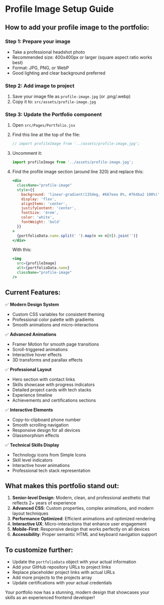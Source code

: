 # Profile Image Setup Guide

## How to add your profile image to the portfolio:

### Step 1: Prepare your image
- Take a professional headshot photo
- Recommended size: 400x400px or larger (square aspect ratio works best)
- Format: JPG, PNG, or WebP
- Good lighting and clear background preferred

### Step 2: Add image to project
1. Save your image file as `profile-image.jpg` (or .png/.webp)
2. Copy it to: `src/assets/profile-image.jpg`

### Step 3: Update the Portfolio component
1. Open `src/Pages/Portfolio.jsx`
2. Find this line at the top of the file:
   ```jsx
   // import profileImage from '../assets/profile-image.jpg';
   ```
3. Uncomment it:
   ```jsx
   import profileImage from '../assets/profile-image.jpg';
   ```
4. Find the profile image section (around line 320) and replace this:
   ```jsx
   <div 
     className="profile-image"
     style={{
       background: 'linear-gradient(135deg, #667eea 0%, #764ba2 100%)',
       display: 'flex',
       alignItems: 'center',
       justifyContent: 'center',
       fontSize: '4rem',
       color: 'white',
       fontWeight: 'bold'
     }}
   >
     {portfolioData.name.split(' ').map(n => n[0]).join('')}
   </div>
   ```
   
   With this:
   ```jsx
   <img 
     src={profileImage} 
     alt={portfolioData.name}
     className="profile-image"
   />
   ```

## Current Features:

✅ **Modern Design System**
- Custom CSS variables for consistent theming
- Professional color palette with gradients
- Smooth animations and micro-interactions

✅ **Advanced Animations**
- Framer Motion for smooth page transitions
- Scroll-triggered animations
- Interactive hover effects
- 3D transforms and parallax effects

✅ **Professional Layout**
- Hero section with contact links
- Skills showcase with progress indicators
- Detailed project cards with tech stacks
- Experience timeline
- Achievements and certifications sections

✅ **Interactive Elements**
- Copy-to-clipboard phone number
- Smooth scrolling navigation
- Responsive design for all devices
- Glassmorphism effects

✅ **Technical Skills Display**
- Technology icons from Simple Icons
- Skill level indicators
- Interactive hover animations
- Professional tech stack representation

## What makes this portfolio stand out:

1. **Senior-level Design**: Modern, clean, and professional aesthetic that reflects 2+ years of experience
2. **Advanced CSS**: Custom properties, complex animations, and modern layout techniques
3. **Performance Optimized**: Efficient animations and optimized rendering
4. **Interactive UX**: Micro-interactions that enhance user engagement
5. **Mobile-First**: Responsive design that works perfectly on all devices
6. **Accessibility**: Proper semantic HTML and keyboard navigation support

## To customize further:

- Update the `portfolioData` object with your actual information
- Add your GitHub repository URLs to project links
- Replace placeholder project links with actual URLs
- Add more projects to the projects array
- Update certifications with your actual credentials

Your portfolio now has a stunning, modern design that showcases your skills as an experienced frontend developer!
